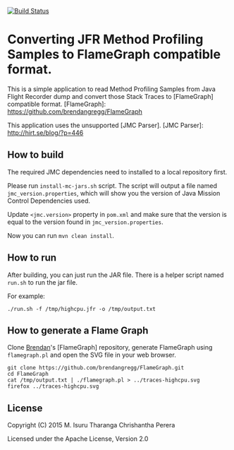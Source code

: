 [![Build Status](https://travis-ci.org/chrishantha/jfr-flame-graph.svg?branch=master)](https://travis-ci.org/chrishantha/jfr-flame-graph)

Converting JFR Method Profiling Samples to FlameGraph compatible format.
========================================================================

This is a simple application to read Method Profiling Samples from Java Flight Recorder dump and convert those Stack Traces to [FlameGraph] compatible format.
[FlameGraph]: https://github.com/brendangregg/FlameGraph

This application uses the unsupported [JMC Parser].
[JMC Parser]: http://hirt.se/blog/?p=446

## How to build

The required JMC dependencies need to installed to a local repository first.

Please run `install-mc-jars.sh` script. The script will output a file named `jmc_version.properties`, which will show you the version of Java Mission Control Dependencies used.

Update `<jmc.version>` property in `pom.xml` and make sure that the version is equal to the version found in `jmc_version.properties`.

Now you can run `mvn clean install`.

## How to run

After building, you can just run the JAR file. There is a helper script named `run.sh` to run the jar file.

For example:

```
./run.sh -f /tmp/highcpu.jfr -o /tmp/output.txt
```

## How to generate a Flame Graph

Clone [Brendan]'s [FlameGraph] repository, generate FlameGraph using `flamegraph.pl` and open the SVG file in your web browser.

```
git clone https://github.com/brendangregg/FlameGraph.git
cd FlameGraph
cat /tmp/output.txt | ./flamegraph.pl > ../traces-highcpu.svg
firefox ../traces-highcpu.svg
```

[Brendan]: http://www.brendangregg.com/bio.html

## License

Copyright (C) 2015 M. Isuru Tharanga Chrishantha Perera

Licensed under the Apache License, Version 2.0
